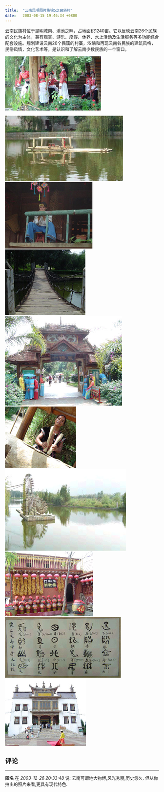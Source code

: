 ```yaml
---
title:  "云南昆明图片集锦5之民俗村"
date:   2003-08-15 19:46:34 +0800
---
```


云南民族村位于昆明城南、滇池之畔，占地面积1240亩。它以反映云南26个民族的文化为主体，兼有观赏、游乐、度假、休养、水上活动及生活服务等多功能综合配套设施。规划建设云南26个民簇的村寨，浓缩和再现云南各民族的建筑风格，民俗风情，文化艺术等，是认识和了解云南少数民族的一个窗口。  

![](/images/2011/yunnan/minsucun/girls.jpg)  

![](/images/2011/yunnan/minsucun/boat.jpg)  
![](/images/2011/yunnan/minsucun/boy.jpg)  
![](/images/2011/yunnan/minsucun/bridge.jpg)  
![](/images/2011/yunnan/minsucun/dai.jpg)  
![](/images/2011/yunnan/minsucun/kick.jpg)  
![](/images/2011/yunnan/minsucun/windmill.jpg)  
![](/images/2011/yunnan/minsucun/wine.jpg)  
![](/images/2011/yunnan/minsucun/words.jpg)  
![](/images/2011/yunnan/minsucun/xgll.jpg)  


## 评论

*****
**匿名** 在 *2003-12-26 20:33:48* 说: 云南可谓地大物博,风光秀丽,历史悠久.
但从你拍出的照片来看,更具有现代特色.




